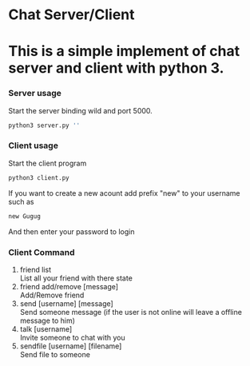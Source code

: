 # Chat Server/Client


This is a simple implement of chat server and client with python 3.
===
### Server usage
Start the server binding wild and port 5000.
```bash
python3 server.py ''
```

### Client usage
Start the client program
```bash
python3 client.py
```
If you want to create a new acount add prefix "new" to your username  
such as
```sh
new Gugug
```
And then enter your password to login

### Client Command
1. friend list  
List all your friend with there state  
2. friend add/remove [message]  
Add/Remove friend  
3. send [username] [message]  
Send someone message (if the user is not online will leave a offline message to him)  
4. talk [username]  
Invite someone to chat with you  
5. sendfile [username] [filename]  
Send file to someone
